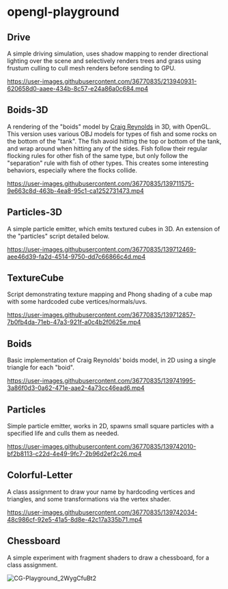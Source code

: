 # opengl-playground

## Drive

A simple driving simulation, uses shadow mapping to render directional lighting over the scene and selectively renders trees and grass using frustum culling to cull mesh renders before sending to GPU. 

https://user-images.githubusercontent.com/36770835/213940931-620658d0-aaee-434b-8c57-e24a86a0c684.mp4

## Boids-3D

A rendering of the "boids" model by [Craig Reynolds](https://www.red3d.com/cwr/boids/) in 3D, with OpenGL. This version uses various OBJ models for types of fish and some rocks on the bottom of the "tank". The fish avoid hitting the top or bottom of the tank, and wrap around when hitting any of the sides. Fish follow their regular flocking rules for other fish of the same type, but only follow the "separation" rule with fish of other types. This creates some interesting behaviors, especially where the flocks collide.

https://user-images.githubusercontent.com/36770835/139711575-9e663c8d-463b-4ea8-95c1-ca1252731473.mp4

## Particles-3D

A simple particle emitter, which emits textured cubes in 3D. An extension of the "particles" script detailed below.

https://user-images.githubusercontent.com/36770835/139712469-aee46d39-fa2d-4514-9750-dd7c66866c4d.mp4

## TextureCube

Script demonstrating texture mapping and Phong shading of a cube map with some hardcoded cube vertices/normals/uvs. 

https://user-images.githubusercontent.com/36770835/139712857-7b0fb4da-71eb-47a3-921f-a0c4b2f0625e.mp4

## Boids

Basic implementation of Craig Reynolds' boids model, in 2D using a single triangle for each "boid".

https://user-images.githubusercontent.com/36770835/139741995-3a86f0d3-0a62-471e-aae2-4a73cc46ead6.mp4

## Particles

Simple particle emitter, works in 2D, spawns small square particles with a specified life and culls them as needed.

https://user-images.githubusercontent.com/36770835/139742010-bf2b8113-c22d-4e49-9fc7-2b96d2ef2c26.mp4

## Colorful-Letter

A class assignment to draw your name by hardcoding vertices and triangles, and some transformations via the vertex shader.

https://user-images.githubusercontent.com/36770835/139742034-48c986cf-92e5-41a5-8d8e-42c17a335b71.mp4

## Chessboard

A simple experiment with fragment shaders to draw a chessboard, for a class assignment.

![CG-Playground_2WygCfuBt2](https://user-images.githubusercontent.com/36770835/139741966-e9527eb7-e026-4e87-8449-7fd5dd7e773a.png)










